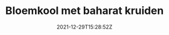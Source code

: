 ---
# SPDX-License-Identifier: CC-BY-SA-4.0
# Copyright © 2021 Casper Meijn <casper@meijn.net>
# 
# This work is licensed under the Creative Commons Attribution-ShareAlike 4.0 International License. 
# To view a copy of this license, visit http://creativecommons.org/licenses/by-sa/4.0/ or 
#   send a letter to Creative Commons, PO Box 1866, Mountain View, CA 94042, USA.

layout: recipe
date: 2021-12-29T15:28:52Z
title: "Bloemkool met baharat kruiden"
authorName: Casper Meijn
authorURL: https://www.caspermeijn.nl
sourceName: Spice Wise Too zonder zout meer smaak
sourceURL: https://www.bol.com/nl/nl/p/spice-wise-too/9200000069641505/
category: Avondeten
yield: 2 personen
prepTime: 20 minuten
cookTime: 10 minuten

ingredients:
- 1 bloemkool
- 3 sjalotjes
- 1 eetlepel Baharat kruidenmix
- 250 ml kokosmelk
- 20 gram pistachenootjes
- Naanbrood

directions:
- Verwarm de oven volgens de verpakking van het naanbrood
- Snij de bloemkool in stukken en kook in 18 minuten beetgaar. Giet dit vervolgens af
- Snij de sjalotjes fijn en bak dit olijfolie
- Voeg de Baharat kruidenmix toe aan de sjalotjes en bak dit even mee
- Schenk de kokosmelk bij de sjalotjes en warm dit kort door
- Voeg de bloemkool toe aan het mengsel en laat dit warm worden
- Bereid het naanbrood volgens de verpakking
- Pel de pistache nootjes
- Dien het gerecht op, waarbij het gerecht met het naanbrood wordt gegeten. Voeg de pistache nootjes toe als garnering

components:
- Baharat kruidenmix
---